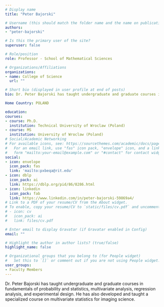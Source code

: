 ```yaml
---
# Display name
title: "Peter Bajorski"

# Username (this should match the folder name and the name on publications)
authors:
- "peter-bajorski"

# Is this the primary user of the site?
superuser: false

# Role/position
role: Professor - School of Mathematical Sciences

# Organizations/Affiliations
organizations:
- name: College of Science
  url: ""

# Short bio (displayed in user profile at end of posts)
bio: Dr. Peter Bajorski has taught undergraduate and graduate courses in fundamentals of probability and statistics, multivariate analysis, regression analysis, and experimental design. He has also developed and taught a specialized course on multivariate statistics for imaging science.

Home Country: POLAND

education:
courses:
- course: Ph.D.
  institution: Technical University of Wroclaw (Poland)
- course: MS
  institution: University of Wroclaw (Poland)
# Social/Academic Networking
# For available icons, see: https://sourcethemes.com/academic/docs/page-builder/#icons
#   For an email link, use "fas" icon pack, "envelope" icon, and a link in the
#   form "mailto:your-email@example.com" or "#contact" for contact widget.
social:
- icon: envelope
  icon_pack: fas
  link: 'mailto:pxbeqa@rit.edu'
- icon: dblp
  icon_pack: ai
  link: https://dblp.org/pid/86/8286.html
- icon: linkedin
  icon_pack: fab
  link: https://www.linkedin.com/in/peter-bajorski-59869a4/
# Link to a PDF of your resume/CV from the About widget.
# To enable, copy your resume/CV to `static/files/cv.pdf` and uncomment the lines below.
# - icon: cv
#   icon_pack: ai
#   link: files/cv.pdf

# Enter email to display Gravatar (if Gravatar enabled in Config)
email: ""

# Highlight the author in author lists? (true/false)
highlight_name: false

# Organizational groups that you belong to (for People widget)
#   Set this to `[]` or comment out if you are not using People widget.
user_groups:
- Faculty Members
---
```


Dr. Peter Bajorski has taught undergraduate and graduate courses in fundamentals of probability and statistics, multivariate analysis, regression analysis, and experimental design. He has also developed and taught a specialized course on multivariate statistics for imaging science.
